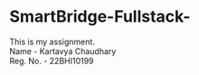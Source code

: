 # SmartBridge-Fullstack-
This is my assignment.
<br>
Name - Kartavya Chaudhary
<br>
Reg. No. - 22BHI10199
